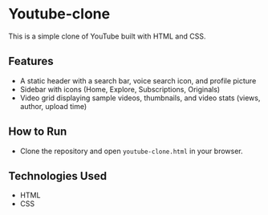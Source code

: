 # Youtube-clone

This is a simple clone of YouTube built with HTML and CSS.

## Features
- A static header with a search bar, voice search icon, and profile picture
- Sidebar with icons (Home, Explore, Subscriptions, Originals)
- Video grid displaying sample videos, thumbnails, and video stats (views, author, upload time)

## How to Run
- Clone the repository and open `youtube-clone.html` in your browser.

## Technologies Used
- HTML
- CSS
